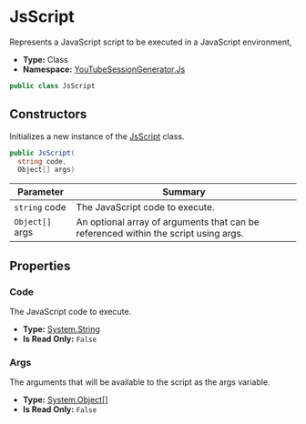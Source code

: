 ﻿# JsScript
Represents a JavaScript script to be executed in a JavaScript environment,
- **Type:** Class
- **Namespace:** [YouTubeSessionGenerator.Js](/YouTubeSessionGenerator/reference/YouTubeSessionGenerator/Js/)
```cs
public class JsScript
```


## Constructors
Initializes a new instance of the [JsScript](/YouTubeSessionGenerator/reference/YouTubeSessionGenerator/Js/JsScript.html) class.
```cs
public JsScript(
  string code, 
  Object[] args)
```
| Parameter | Summary |
| --------- | ------- |
| `string` code | The JavaScript code to execute. |
| `Object[]` args | An optional array of arguments that can be referenced within the script using <c>args</c>. |





## Properties

### Code
The JavaScript code to execute.
- **Type:** [System.String](https://learn.microsoft.com/dotnet/api/system.string)
- **Is Read Only:** `False`

### Args
The arguments that will be available to the script as the <c>args</c> variable.
- **Type:** [System.Object[]](https://learn.microsoft.com/dotnet/api/system.object)
- **Is Read Only:** `False`
